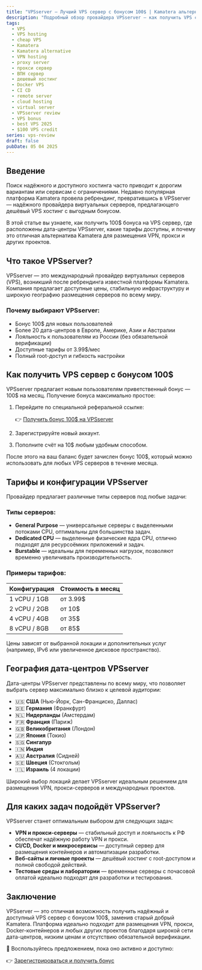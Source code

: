 ```yaml
---
title: "VPSserver — Лучший VPS сервер с бонусом 100$ | Kamatera альтернатива"
description: "Подробный обзор провайдера VPSserver — как получить VPS с бонусом 100$, дешёвые тарифы и лучшие локации для VPN, прокси и CI/CD."
tags:
  - VPS
  - VPS hosting
  - cheap VPS
  - Kamatera
  - Kamatera alternative
  - VPN hosting
  - proxy server
  - прокси сервер
  - ВПН сервер
  - дешевый хостинг
  - Docker VPS
  - CI CD
  - remote server
  - cloud hosting
  - virtual server
  - VPSserver review
  - VPS bonus
  - best VPS 2025
  - $100 VPS credit
series: vps-review
draft: false
pubDate: 05 04 2025
---
```


## Введение

Поиск надёжного и доступного хостинга часто приводит к дорогим вариантам или сервисам с ограничениями. Недавно популярная платформа Kamatera провела ребрендинг, превратившись в VPSserver — надёжного провайдера виртуальных серверов, предлагающего дешёвый VPS хостинг с выгодным бонусом.

В этой статье вы узнаете, как получить 100\$ бонуса на VPS сервер, где расположены дата-центры VPSserver, какие тарифы доступны, и почему это отличная альтернатива Kamatera для размещения VPN, прокси и других проектов.

## Что такое VPSserver?

VPSserver — это международный провайдер виртуальных серверов (VPS), возникший после ребрендинга известной платформы Kamatera. Компания предлагает доступные цены, стабильную инфраструктуру и широкую географию размещения серверов по всему миру.

### Почему выбирают VPSserver:

* Бонус 100\$ для новых пользователей
* Более 20 дата-центров в Европе, Америке, Азии и Австралии
* Лояльность к пользователям из России (без обязательной верификации)
* Доступные тарифы от 3.99$/мес
* Полный root-доступ и гибкость настройки

## Как получить VPS сервер с бонусом 100\$

VPSserver предлагает новым пользователям приветственный бонус — 100\$ на месяц. Получение бонуса максимально простое:

1. Перейдите по специальной реферальной ссылке:

   👉 [Получить бонус 100\$ на VPSserver](https://go.cloudwm.com/visit/?bta=36601&brand=vpsserver)

2. Зарегистрируйте новый аккаунт.

3. Пополните счёт на 10$ любым удобным способом.

После этого на ваш баланс будет зачислен бонус 100\$, который можно использовать для любых VPS серверов в течение месяца.

## Тарифы и конфигурации VPSserver

Провайдер предлагает различные типы серверов под любые задачи:

### Типы серверов:

* **General Purpose** — универсальные серверы с выделенными потоками CPU, оптимальны для большинства задач.
* **Dedicated CPU** — выделенные физические ядра CPU, отлично подходят для ресурсоёмких приложений и задач.
* **Burstable** — идеальны для переменных нагрузок, позволяют временно увеличивать производительность.

### Примеры тарифов:

| Конфигурация | Стоимость в месяц |
| ------------ | ----------------- |
| 1 vCPU / 1GB | от 3.99$         |
| 2 vCPU / 2GB | от 10$           |
| 4 vCPU / 4GB | от 35$           |
| 8 vCPU / 8GB | от 85$           |

Цены зависят от выбранной локации и дополнительных услуг (например, IPv6 или увеличенное дисковое пространство).

## География дата-центров VPSserver

Дата-центры VPSserver представлены по всему миру, что позволяет выбрать сервер максимально близко к целевой аудитории:

* 🇺🇸 **США** (Нью-Йорк, Сан-Франциско, Даллас)
* 🇩🇪 **Германия** (Франкфурт)
* 🇳🇱 **Нидерланды** (Амстердам)
* 🇫🇷 **Франция** (Париж)
* 🇬🇧 **Великобритания** (Лондон)
* 🇯🇵 **Япония** (Токио)
* 🇸🇬 **Сингапур**
* 🇮🇳 **Индия**
* 🇦🇺 **Австралия** (Сидней)
* 🇸🇪 **Швеция** (Стокгольм)
* 🇮🇱 **Израиль** (4 локации)

Широкий выбор локаций делает VPSserver идеальным решением для размещения VPN, прокси-серверов и международных проектов.

## Для каких задач подойдёт VPSserver?

VPSserver станет оптимальным выбором для следующих задач:

* **VPN и прокси-серверы** — стабильный доступ и лояльность к РФ обеспечат надёжную работу VPN и прокси.
* **CI/CD, Docker и микросервисы** — доступный сервер для размещения контейнеров и автоматизации разработки.
* **Веб-сайты и личные проекты** — дешёвый хостинг с root-доступом и полной свободой действий.
* **Тестовые среды и лаборатории** — временные серверы с почасовой оплатой идеально подходят для разработки и тестирования.

## Заключение

VPSserver — это отличная возможность получить надёжный и доступный VPS сервер с бонусом 100\$, заменив старый добрый Kamatera. Платформа идеально подходит для размещения VPN, прокси, Docker-контейнеров и любых других проектов благодаря широкой сети дата-центров, низким ценам и отсутствию обязательной верификации.

🎯 Воспользуйтесь предложением, пока оно активно и доступно:

👉 [Зарегистрироваться и получить бонус](https://go.cloudwm.com/visit/?bta=36601&brand=vpsserver)
